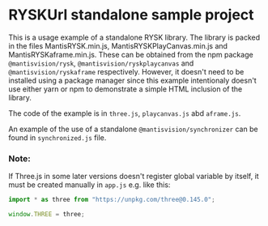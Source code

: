 # RYSKUrl standalone sample project
This is a usage example of a standalone RYSK library.
The library is packed in the files MantisRYSK.min.js, MantisRYSKPlayCanvas.min.js and MantisRYSKaframe.min.js. 
These can be obtained from the npm package ``@mantisvision/rysk``, ``@mantisvision/ryskplaycanvas`` 
and ``@mantisvision/ryskaframe`` respectively.
However, it doesn't need to be installed using a package manager since this example intentionaly doesn't use either
yarn or npm to demonstrate a simple HTML inclusion of the library.

The code of the example is in ``three.js``, ``playcanvas.js`` abd ``aframe.js``.

An example of the use of a standalone ``@mantisvision/synchronizer`` can be found in ``synchronized.js`` file.

### Note:
If Three.js in some later versions doesn't register global variable by itself, it must be created manually in ``app.js``
e.g. like this:
```javascript
import * as three from "https://unpkg.com/three@0.145.0";

window.THREE = three;
```
